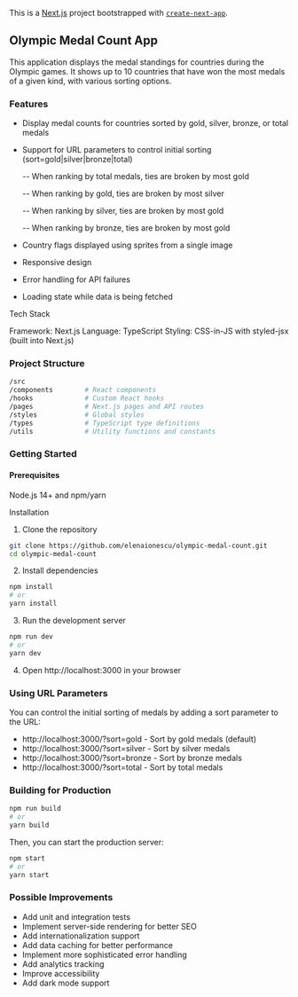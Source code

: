 This is a [Next.js](https://nextjs.org) project bootstrapped with [`create-next-app`](https://nextjs.org/docs/app/api-reference/cli/create-next-app).

## Olympic Medal Count App

This application displays the medal standings for countries during the Olympic games. It shows up to 10 countries that have won the most medals of a given kind, with various sorting options.


### Features

- Display medal counts for countries sorted by gold, silver, bronze, or total medals
- Support for URL parameters to control initial sorting (sort=gold|silver|bronze|total)
  
    -- When ranking by total medals, ties are broken by most gold
  
    -- When ranking by gold, ties are broken by most silver
  
    -- When ranking by silver, ties are broken by most gold
  
    -- When ranking by bronze, ties are broken by most gold

- Country flags displayed using sprites from a single image
- Responsive design
- Error handling for API failures
- Loading state while data is being fetched

Tech Stack

Framework: Next.js
Language: TypeScript
Styling: CSS-in-JS with styled-jsx (built into Next.js)

### Project Structure
```bash
/src
/components        # React components
/hooks             # Custom React hooks
/pages             # Next.js pages and API routes
/styles            # Global styles
/types             # TypeScript type definitions
/utils             # Utility functions and constants
```

### Getting Started
#### Prerequisites

Node.js 14+ and npm/yarn

Installation

1. Clone the repository
```bash
git clone https://github.com/elenaionescu/olympic-medal-count.git
cd olympic-medal-count
```

2. Install dependencies
```bash
npm install
# or
yarn install
```

3. Run the development server
```bash
npm run dev
# or
yarn dev
```

4. Open http://localhost:3000 in your browser

### Using URL Parameters
You can control the initial sorting of medals by adding a sort parameter to the URL:

- http://localhost:3000/?sort=gold - Sort by gold medals (default)
- http://localhost:3000/?sort=silver - Sort by silver medals
- http://localhost:3000/?sort=bronze - Sort by bronze medals
- http://localhost:3000/?sort=total - Sort by total medals

### Building for Production
```bash
npm run build
# or
yarn build
```
Then, you can start the production server:
```bash
npm start
# or
yarn start
```

### Possible Improvements

- Add unit and integration tests
- Implement server-side rendering for better SEO
- Add internationalization support
- Add data caching for better performance
- Implement more sophisticated error handling
- Add analytics tracking
- Improve accessibility
- Add dark mode support
